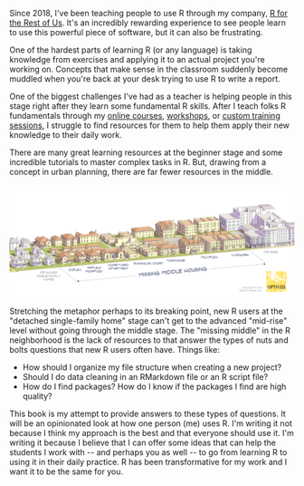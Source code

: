 Since 2018, I've been teaching people to use R through my company, [R for the Rest of Us](https://rfortherestofus.com/). It's an incredibly rewarding experience to see people learn to use this powerful piece of software, but it can also be frustrating. 

One of the hardest parts of learning R (or any language) is taking knowledge from exercises and applying it to an actual project you're working on. Concepts that make sense in the classroom suddenly become muddled when you're back at your desk trying to use R to write a report. 

One of the biggest challenges I've had as a teacher is helping people in this stage right after they learn some fundamental R skills. After I teach folks R fundamentals through my [online courses](https://rfortherestofus.com/courses/fundamentals/), [workshops](https://rfortherestofus.com/workshops/), or [custom training sessions](https://rfortherestofus.com/custom-training/), I struggle to find resources for them to help them apply their new knowledge to their daily work. 

There are many great learning resources at the beginner stage and some incredible tutorials to master complex tasks in R. But, drawing from a concept in urban planning, there are far fewer resources in the middle. 

![Source: [Missing Middle Housing](https://missingmiddlehousing.com/)](assets/missing-middle.png)

Stretching the metaphor perhaps to its breaking point, new R users at the "detached single-family home" stage can't get to the advanced "mid-rise" level without going through the middle stage. The "missing middle" in the R neighborhood is the lack of resources to that answer the types of nuts and bolts questions that new R users often have. Things like:

- How should I organize my file structure when creating a new project?
- Should I do data cleaning in an RMarkdown file or an R script file? 
- How do I find packages? How do I know if the packages I find are high quality?

This book is my attempt to provide answers to these types of questions. It will be an opinionated look at how one person (me) uses R. I'm writing it not because I think my approach is the best and that everyone should use it. I'm writing it because I believe that I can offer some ideas that can help the students I work with -- and perhaps you as well -- to go from learning R to using it in their daily practice. R has been transformative for my work and I want it to be the same for you. 

